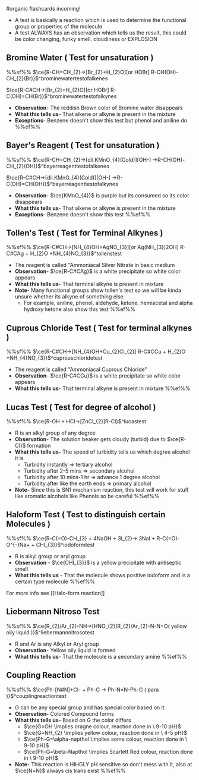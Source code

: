 #organic flashcards incoming!

- A test is basically a reaction which is used to determine the functional group or properties of the molecule
- A test ALWAYS has an observation which tells us the result, this could be color changing, funky smell. cloudiness or EXPLOSION 

## Bromine Water ( Test for unsaturation )
%%sf%%
$\ce{R-CH=CH_{2}->[Br_{2}+H_{2}O][or HOBr] R-CH(OH)-CH_{2}(Br)}$^brominewatertestofalkenes

$\ce{R-C#CH->[Br_{2}+H_{2}O][or HOBr] R-C(OH)=CH(Br)}$^brominewatertestofalkynes

- **Observation**- The reddish Brown color of Bromine water disappears
- **What this tells us**- That alkene or alkyne is present in the mixture
- **Exceptions**- Benzene doesn't show this test but phenol and aniline do
%%ef%%

## Bayer's Reagent ( Test for unsaturation )
%%sf%%
$\ce{R-CH=CH_{2}->[dil.KMnO_{4}(Cold)][OH-] ->R-CH(OH)-CH_{2}(OH)}$^bayerreagenttestofalkenes

$\ce{R-C#CH->[dil.KMnO_{4}(Cold)][OH-] ->R-C(OH)=CH(OH)}$^bayerreagenttestofalkynes

- **Observation**- $\ce{KMnO_{4}}$ is purple but its consumed so its color disappears
- **What this tells us**- That alkene or alkyne is present in the mixture
- **Exceptions**- Benzene doesn't show this test
%%ef%%

## Tollen's Test ( Test for Terminal Alkynes )
%%sf%%
$\ce{R-C#CH->[NH_{4}OH+AgNO_{3}][or Ag(NH_{3})2OH] R-C#CAg + H_{2}O +NH_{4}NO_{3}}$^tollenstest

-  The reagent is called "Ammoniacal Silver Nitrate in basic medium
- **Observation**- $\ce{R-C#CAg}$ is a white precipitate so white color appears
- **What this tells us**- That terminal alkyne is present in mixture
- **Note**- Many functional groups show tollen's test so we will be kinda unsure whether its alkyne of something else 
	-  For example, aniline, phenol, aldehyde, ketone, hemiacetal and alpha hydroxy ketone also show this test
%%ef%%

## Cuprous Chloride Test ( Test for terminal alkynes )
%%sf%%
$\ce{R-C#CH->[NH_{4}OH+Cu_{2}Cl_{2}] R-C#CCu + H_{2}O +NH_{4}NO_{3}}$^cuprouschloridetest

- The reagent is called "Ammoniacal Cuprous Chloride"
- **Observation**- $\ce{R-C#CCu}$ is a white precipitate so white color appears
- **What this tells us**- That terminal alkyne is present in mixture
%%ef%%

## Lucas Test ( Test for degree of alcohol )
%%sf%%
$\ce{R-OH + HCl->[ZnCl_{2}]R-Cl}$^lucastest

- R is an alkyl group of any degree
- **Observation**- The solution beaker gets cloudy (turbid) due to $\ce{R-Cl}$ formation
- **What this tells us-** The speed of turbidity tells us which degree alcohol it is
	- Turbidity instantly => tertiary alcohol
	- Turbidity after 2-5 mins => secondary alcohol
	- Turbidity after 10 mins-1 hr => advance 1 degree alcohol
	- Turbidity after like the earth ends => primary alcohol
- **Note-** Since this is SN1 mechanism reaction, this test will work for stuff like aromatic alcohols like Phenols so be careful
%%ef%%

## Haloform Test ( Test to distinguish certain Molecules )
%%sf%%
$\ce{R-C(=O)-CH_{3} + 4NaOH + 3I_{2}-> 3NaI + R-C(=O)-O^{-}Na+ + CHI_{3}}$^iodoformtest

- R is alkyl group or aryl group
- **Observation** - $\ce{CHI_{3}}$ is a yellow precipitate with antiseptic smell
- **What this tells us** - That the molecule shows positive iodoform and is a certain type molecule
%%ef%%

For more info see [[Halo-form reaction]]

## Liebermann Nitroso Test
%%sf%%
$\ce{R_{2}/Ar_{2}-NH->[HNO_{2}]R_{2}/Ar_{2}-N-N=O( yellow oily liquid )}$^liebermannnitrosotest

- R and Ar is any Alkyl or Aryl group
- **Observation**- Yellow oily liquid is formed
- **What this tells us**- That the molecule is a secondary amine
%%ef%%

## Coupling Reaction
%%sf%%
$\ce{Ph-[N#N]+Cl- + Ph-G -> Ph-N=N-Ph-G ( para )}$^couplingreactiontest

- G can be any special group and has special color based on it
- **Observation-** Colored Compound forms
- **What this tells us-** Based on G the color differs
	 - $\ce{G=OH \implies oragne colour, reaction done in \ 9-10 pH}$
	 - $\ce{G=NH_{2} \implies yellow colour, reaction done in \ 4-5 pH}$
	 - $\ce{Ph-G=\alpha-napthol \implies some colour, reaction done in \ 9-10 pH}$
	 - $\ce{Ph-G=\beta-Napthol \implies Scarlett Red colour, reaction done in \ 9-10 pH}$
- **Note-** This reaction is HIHGLY pH sensitive so don't mess with it, also at $\ce{N=N}$ always cis trans exist
%%ef%%
